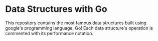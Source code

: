 # Data Structures with Go
This repository contains the most famous data structures built using google's programming language, Go!
Each data structure's operation is commented with its performance notation.

